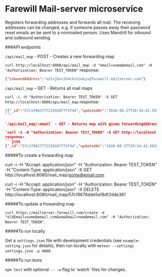 # Farewill Mail-server microservice

Registers forwarding addresses and forwards all mail. The receiving addresses can be changed, e.g. if someone passes away their password reset emails an be sent to a nominated person. Uses Mandrill for inbound and outbound sending.

###API endpoints

`/api/mail_map` - POST - Creates a new forwarding map

`curl http://localhost:8080/api/mail_map -d "email=some@email.com" -H "Authorization: Bearer TEST_TOKEN"`
response:
```json
{"inboundAddress":"edtxjbvc264cbck2wkyv@farewill-mailserver.com"}
```

`/api/mail_map` - GET - Returns all mail maps

`curl -i -H "Authorization: Bearer TEST_TOKEN" -X GET http://localhost:8080/api/mail_map`
response:
```json
[{"_id":"57c1f96277721591077f3f44","updatedAt":"2016-08-27T20:34:42.593Z","createdAt":"2016-08-27T20:34:42.593Z","inboundAddress":"edtxjbvc264cbck2wkyv@farewill-mailserver.com","forwardingAddress":"some@email.com","__v":0}]
`''

`/api/mail_map/:email` - GET - Returns map with given forwardingAddress

`curl -i -H "Authorization: Bearer TEST_TOKEN" -X GET http://localhost:8080/api/mail_map/some`
response:
```json
{"_id":"57c1f96277721591077f3f44","updatedAt":"2016-08-27T20:34:42.593Z","createdAt":"2016-08-27T20:34:42.593Z","inboundAddress":"edtxjbvc264cbck2wkyv@farewill-mailserver.com","forwardingAddress":"some@email.com","__v":0}
```







#####To create a frowarding map


curl -i -H "Accept: application/json" -H "Authorization: Bearer TEST_TOKEN" -H "Content-Type: application/json" -X GET http://localhost:8080/mail_map/some@email.com


curl -i -H "Accept: application/json" -H "Authorization: Bearer TEST_TOKEN" -H "Content-Type: application/json" -X DELETE http://localhost:8080/mail_map/57c19678dde5ef8df2dde361



#####To update a frowarding map

` curl https://mailserver.farewill.com/create -d "oldEmail=some@email.com&newEmail=new@email.com" -H "Authorization: Bearer TEST_TOKEN" `.

#####To run locally

Get a `settings.json` file with development credentials (see `example-setting.json` for details), then run locally with `meteor --settings settings.json -p 4000`.

#####To run tests

`npm test` with optional `-- -w` flag to 'watch' files for changes.
